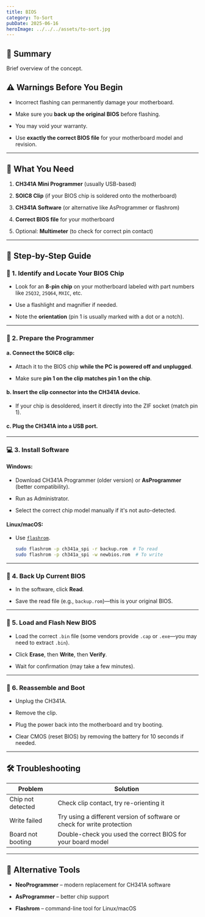 ```yaml
---
title: BIOS
category: To-Sort
pubDate: 2025-06-16
heroImage: ../../../assets/to-sort.jpg
---
```


## 📌 Summary
Brief overview of the concept.

## ⚠️ Warnings Before You Begin

- Incorrect flashing can permanently damage your motherboard.
    
- Make sure you **back up the original BIOS** before flashing.
    
- You may void your warranty.
    
- Use **exactly the correct BIOS file** for your motherboard model and revision.
    

---

## 🧰 What You Need

1. **CH341A Mini Programmer** (usually USB-based)
    
2. **SOIC8 Clip** (if your BIOS chip is soldered onto the motherboard)
    
3. **CH341A Software** (or alternative like AsProgrammer or flashrom)
    
4. **Correct BIOS file** for your motherboard
    
5. Optional: **Multimeter** (to check for correct pin contact)
    

---

## 🧭 Step-by-Step Guide

### 🔌 1. Identify and Locate Your BIOS Chip

- Look for an **8-pin chip** on your motherboard labeled with part numbers like `25Q32`, `25Q64`, `MXIC`, etc.
    
- Use a flashlight and magnifier if needed.
    
- Note the **orientation** (pin 1 is usually marked with a dot or a notch).
    

---

### 🔄 2. Prepare the Programmer

#### a. Connect the SOIC8 clip:

- Attach it to the BIOS chip **while the PC is powered off and unplugged**.
    
- Make sure **pin 1 on the clip matches pin 1 on the chip**.
    

#### b. Insert the clip connector into the CH341A device.

- If your chip is desoldered, insert it directly into the ZIF socket (match pin 1).
    

#### c. Plug the CH341A into a USB port.

---

### 💻 3. Install Software

#### Windows:

- Download CH341A Programmer (older version) or **AsProgrammer** (better compatibility).
    
- Run as Administrator.
    
- Select the correct chip model manually if it's not auto-detected.
    

#### Linux/macOS:

- Use [`flashrom`](https://flashrom.org/Flashrom).
    
    ```bash
    sudo flashrom -p ch341a_spi -r backup.rom  # To read
    sudo flashrom -p ch341a_spi -w newbios.rom  # To write
    ```
    

---

### 🧪 4. Back Up Current BIOS

- In the software, click **Read**.
    
- Save the read file (e.g., `backup.rom`)—this is your original BIOS.
    

---

### 💾 5. Load and Flash New BIOS

- Load the correct `.bin` file (some vendors provide `.cap` or `.exe`—you may need to extract `.bin`).
    
- Click **Erase**, then **Write**, then **Verify**.
    
- Wait for confirmation (may take a few minutes).
    

---

### 🔌 6. Reassemble and Boot

- Unplug the CH341A.
    
- Remove the clip.
    
- Plug the power back into the motherboard and try booting.
    
- Clear CMOS (reset BIOS) by removing the battery for 10 seconds if needed.
    

---

## 🛠️ Troubleshooting

|Problem|Solution|
|---|---|
|Chip not detected|Check clip contact, try re-orienting it|
|Write failed|Try using a different version of software or check for write protection|
|Board not booting|Double-check you used the correct BIOS for your board model|

---

## 🔄 Alternative Tools

- **NeoProgrammer** – modern replacement for CH341A software
    
- **AsProgrammer** – better chip support
    
- **Flashrom** – command-line tool for Linux/macOS
    
